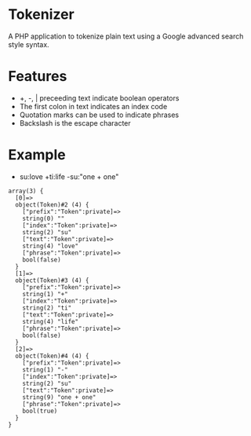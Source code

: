 # Tokenizer
A PHP application to tokenize plain text using a Google advanced search style syntax.

# Features
* +, -, | preceeding text indicate boolean operators
* The first colon in text indicates an index code
* Quotation marks can be used to indicate phrases
* Backslash is the escape character

# Example
* su:love +ti:life -su:"one + one"
```
array(3) {
  [0]=>
  object(Token)#2 (4) {
    ["prefix":"Token":private]=>
    string(0) ""
    ["index":"Token":private]=>
    string(2) "su"
    ["text":"Token":private]=>
    string(4) "love"
    ["phrase":"Token":private]=>
    bool(false)
  }
  [1]=>
  object(Token)#3 (4) {
    ["prefix":"Token":private]=>
    string(1) "+"
    ["index":"Token":private]=>
    string(2) "ti"
    ["text":"Token":private]=>
    string(4) "life"
    ["phrase":"Token":private]=>
    bool(false)
  }
  [2]=>
  object(Token)#4 (4) {
    ["prefix":"Token":private]=>
    string(1) "-"
    ["index":"Token":private]=>
    string(2) "su"
    ["text":"Token":private]=>
    string(9) "one + one"
    ["phrase":"Token":private]=>
    bool(true)
  }
}
```

